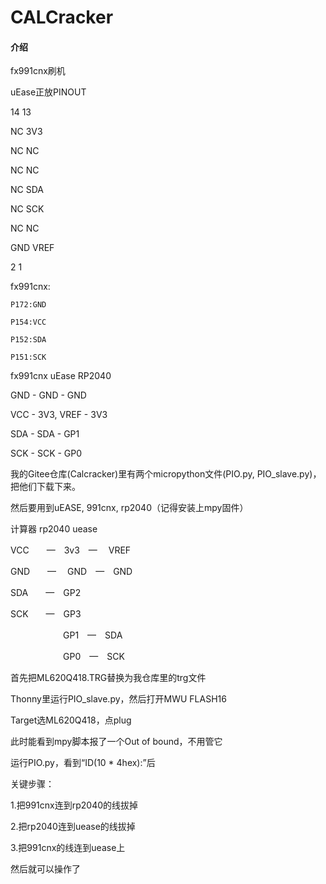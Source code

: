 # CALCracker

#### 介绍
fx991cnx刷机

uEase正放PINOUT

14   13

NC   3V3

NC   NC

NC   NC

NC   SDA

NC   SCK

NC   NC

GND  VREF

2    1

fx991cnx:

    P172:GND

    P154:VCC

    P152:SDA

    P151:SCK 


fx991cnx     uEase             RP2040

GND       -   GND          -    GND

VCC       -   3V3, VREF    -    3V3

SDA       -   SDA          -    GP1

SCK       -   SCK          -    GP0


我的Gitee仓库(Calcracker)里有两个micropython文件(PIO.py, PIO_slave.py)，把他们下载下来。

然后要用到uEASE, 991cnx, rp2040（记得安装上mpy固件）

计算器 rp2040 uease

VCC　　—　3v3　— 　VREF

GND　　— 　GND　—　GND

SDA　　—　GP2

SCK　　—　GP3

　　　　　　GP1　—　SDA

　　　　　　GP0　—　SCK

首先把ML620Q418.TRG替换为我仓库里的trg文件

Thonny里运行PIO_slave.py，然后打开MWU FLASH16

Target选ML620Q418，点plug

此时能看到mpy脚本报了一个Out of bound，不用管它

运行PIO.py，看到“ID(10 * 4hex):”后

关键步骤：

1.把991cnx连到rp2040的线拔掉

2.把rp2040连到uease的线拔掉

3.把991cnx的线连到uease上

然后就可以操作了